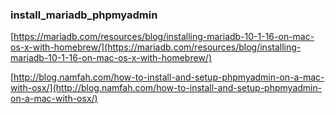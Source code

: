 ### install_mariadb_phpmyadmin

[https://mariadb.com/resources/blog/installing-mariadb-10-1-16-on-mac-os-x-with-homebrew/](https://mariadb.com/resources/blog/installing-mariadb-10-1-16-on-mac-os-x-with-homebrew/)

[http://blog.namfah.com/how-to-install-and-setup-phpmyadmin-on-a-mac-with-osx/](http://blog.namfah.com/how-to-install-and-setup-phpmyadmin-on-a-mac-with-osx/)
